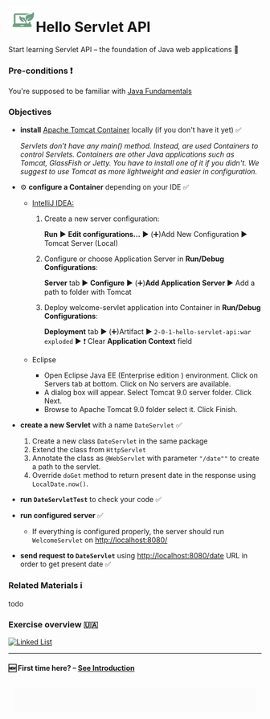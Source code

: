 # <img src="https://raw.githubusercontent.com/bobocode-projects/resources/master/image/logo_transparent_background.png" height=50/>Hello Servlet API
Start learning Servlet API – the foundation of Java web applications 💪

### Pre-conditions ❗
You're supposed to be familiar with [Java Fundamentals](https://github.com/bobocode-projects/java-fundamentals-exercises#welcome-to-the-java-fundamentals-exercises)

### Objectives
* **install** [Apache Tomcat Container](https://tomcat.apache.org/download-90.cgi) locally (if you don't have it yet) ✅
  
    *Servlets don’t have any main() method. Instead, are used Containers to control Servlets.
    Containers are other Java applications such as Tomcat, GlassFish or Jetty. You have to install one of it if you didn't.
    We suggest to use Tomcat as more lightweight and easier in configuration.*
* ⚙ **configure a Container** depending on your IDE ✅
  - [IntelliJ IDEA:](https://www.jetbrains.com/help/idea/run-debug-configuration-tomcat-server.html)
    1. Create a new server configuration:
      
        **Run** ▶ **Edit configurations...** ▶ (➕)Add New Configuration ▶ Tomcat Server (Local)
    2. Configure or choose Application Server in **Run/Debug Configurations**:
      
        **Server** tab ▶ **Configure** ▶ (➕)**Add Application Server** ▶ Add a path to folder with Tomcat
    3. Deploy welcome-servlet application into Container in **Run/Debug Configurations**:
    
        **Deployment** tab ▶ (➕)Artifact ▶ `2-0-1-hello-servlet-api:war exploded` ▶ ❗ Clear **Application Context** field
      
  - Eclipse
    - Open Eclipse Java EE (Enterprise edition ) environment. Click on Servers tab at bottom. Click on No servers are available.
    - A dialog box will appear. Select Tomcat 9.0 server folder. Click Next.
    - Browse to Apache Tomcat 9.0 folder select it. Click Finish.
* **create a new Servlet** with a name `DateServlet` ✅
  1. Create a new class `DateServlet` in the same package
  2. Extend the class from `HttpServlet`
  3. Annotate the class as `@WebServlet` with parameter `"/date""` to create a path to the servlet.
  4. Override `doGet` method to return present date in the response using `LocalDate.now()`.
* **run `DateServletTest`** to check your code ✅    
* **run configured server** ✅
  - If everything is configured properly, the server should run `WelcomeServlet` on [http://localhost:8080/](http://localhost:8080/)
* **send request to `DateServlet`** using [http://localhost:8080/date](http://localhost:8080/date) URL in order to get present date ✅

### Related Materials ℹ️
todo

### Exercise overview 🇺🇦
[![Linked List](https://yt-embed.herokuapp.com/embed?v=s11Fjue5Svs)](https://youtu.be/s11Fjue5Svs)

---
#### 🆕 First time here? – [See Introduction](https://github.com/bobocode-projects/java-fundamentals-exercises/tree/main/0-0-intro#introduction)

##
<div align="center"><img src="https://raw.githubusercontent.com/bobocode-projects/resources/master/animation/GitHub%20Star_3.gif" height=50/></div>
